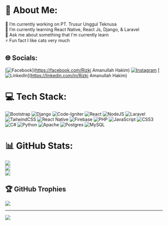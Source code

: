 # 💫 About Me:
🔭 I’m currently working on PT. Trusur Unggul Teknusa<br>🌱 I’m currently learning React Native, React Js, Django, & Laravel<br>💬 Ask me about something that I'm currently learn<br>⚡ Fun fact I like cats very much


## 🌐 Socials:
[![Facebook](https://img.shields.io/badge/Facebook-%231877F2.svg?logo=Facebook&logoColor=white)](https://facebook.com/Rizki Amanullah Hakim) [![Instagram](https://img.shields.io/badge/Instagram-%23E4405F.svg?logo=Instagram&logoColor=white)](https://instagram.com/rizkiamanullah) [![LinkedIn](https://img.shields.io/badge/LinkedIn-%230077B5.svg?logo=linkedin&logoColor=white)](https://linkedin.com/in/Rizki Amanullah Hakim) 

# 💻 Tech Stack:
![Bootstrap](https://img.shields.io/badge/bootstrap-%23563D7C.svg?style=flat&logo=bootstrap&logoColor=white) ![Django](https://img.shields.io/badge/django-%23092E20.svg?style=flat&logo=django&logoColor=white) ![Code-Igniter](https://img.shields.io/badge/CodeIgniter-%23EF4223.svg?style=flat&logo=codeIgniter&logoColor=white) ![React](https://img.shields.io/badge/react-%2320232a.svg?style=flat&logo=react&logoColor=%2361DAFB) ![NodeJS](https://img.shields.io/badge/node.js-6DA55F?style=flat&logo=node.js&logoColor=white) ![Laravel](https://img.shields.io/badge/laravel-%23FF2D20.svg?style=flat&logo=laravel&logoColor=white) ![TailwindCSS](https://img.shields.io/badge/tailwindcss-%2338B2AC.svg?style=flat&logo=tailwind-css&logoColor=white) ![React Native](https://img.shields.io/badge/react_native-%2320232a.svg?style=flat&logo=react&logoColor=%2361DAFB) ![Firebase](https://img.shields.io/badge/firebase-%23039BE5.svg?style=flat&logo=firebase) ![PHP](https://img.shields.io/badge/php-%23777BB4.svg?style=flat&logo=php&logoColor=white) ![JavaScript](https://img.shields.io/badge/javascript-%23323330.svg?style=flat&logo=javascript&logoColor=%23F7DF1E) ![CSS3](https://img.shields.io/badge/css3-%231572B6.svg?style=flat&logo=css3&logoColor=white) ![C#](https://img.shields.io/badge/c%23-%23239120.svg?style=flat&logo=c-sharp&logoColor=white) ![Python](https://img.shields.io/badge/python-3670A0?style=flat&logo=python&logoColor=ffdd54) ![Apache](https://img.shields.io/badge/apache-%23D42029.svg?style=flat&logo=apache&logoColor=white) ![Postgres](https://img.shields.io/badge/postgres-%23316192.svg?style=flat&logo=postgresql&logoColor=white) ![MySQL](https://img.shields.io/badge/mysql-%2300f.svg?style=flat&logo=mysql&logoColor=white)
# 📊 GitHub Stats:
![](https://github-readme-stats.vercel.app/api?username=rizkiamanullah&theme=dark&hide_border=false&include_all_commits=true&count_private=true)<br/>
![](https://github-readme-streak-stats.herokuapp.com/?user=rizkiamanullah&theme=dark&hide_border=false)<br/>
![](https://github-readme-stats.vercel.app/api/top-langs/?username=rizkiamanullah&theme=dark&hide_border=false&include_all_commits=true&count_private=true&layout=compact)

## 🏆 GitHub Trophies
![](https://github-profile-trophy.vercel.app/?username=rizkiamanullah&theme=radical&no-frame=false&no-bg=false&margin-w=4)

---
[![](https://visitcount.itsvg.in/api?id=rizkiamanullah&icon=0&color=0)](https://visitcount.itsvg.in)

<!-- Proudly created with GPRM ( https://gprm.itsvg.in ) -->

